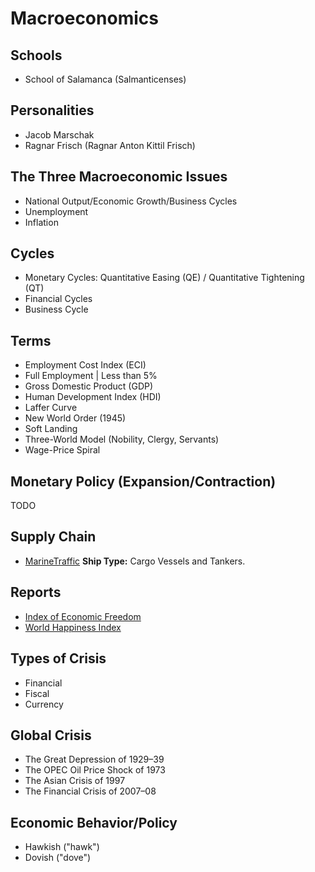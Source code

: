 # Macroeconomics

## Schools

- School of Salamanca (Salmanticenses)

## Personalities

- Jacob Marschak
- Ragnar Frisch (Ragnar Anton Kittil Frisch)

## The Three Macroeconomic Issues

- National Output/Economic Growth/Business Cycles
- Unemployment
- Inflation

## Cycles

- Monetary Cycles: Quantitative Easing (QE) / Quantitative Tightening (QT)
- Financial Cycles
- Business Cycle

## Terms

- Employment Cost Index (ECI)
- Full Employment | Less than 5%
- Gross Domestic Product (GDP)
- Human Development Index (HDI)
- Laffer Curve
- New World Order (1945)
- Soft Landing
- Three-World Model (Nobility, Clergy, Servants)
- Wage-Price Spiral

## Monetary Policy (Expansion/Contraction)

TODO

<!--
Fiscal Policy
-->

## Supply Chain

- [MarineTraffic](https://marinetraffic.com/en/ais/home/centerx:125.3/centery:31.8/zoom:6) **Ship Type:** Cargo Vessels and Tankers.

## Reports

- [Index of Economic Freedom](https://heritage.org/index/heatmap)
- [World Happiness Index](https://countryeconomy.com/demography/world-happiness-index)

## Types of Crisis

- Financial
- Fiscal
- Currency

## Global Crisis

- The Great Depression of 1929–39
- The OPEC Oil Price Shock of 1973
- The Asian Crisis of 1997
- The Financial Crisis of 2007–08

## Economic Behavior/Policy

- Hawkish ("hawk")
- Dovish ("dove")

<!--
https://worldpopulationreview.com/country-rankings/richest-countries-in-the-world
https://www.gfmag.com/global-data/economic-data/richest-countries-in-the-world
https://www.bls.gov/charts/job-openings-and-labor-turnover/unemp-per-job-opening.htm
-->

<!-- Ações
Títulos públicos
Títulos privados -->

<!-- |          | Ativo                                                                                                                                           | Passivo                                                                                                |
| -------- | ----------------------------------------------------------------------------------------------------------------------------------------------- | ------------------------------------------------------------------------------------------------------ |
| Conceito | Bens, créditos e direitos de uma entidade econômica.                                                                                            | Gastos e despesas                                                                                      |
| Tipos    | Ativo circulante e não circulante. Tangíveis e intangíveis.                                                                                     | Passivo circulante e não circulante                                                                    |
| Exemplos | Mercadoria, dinheiro em caixa, dívidas de clientes, depósitos bancários, imóveis, terrenos, maquinário, patentes, softwares desenvolvidos, etc. | Salários e gastos com funcionários, encargos, tributos, parcelas de empréstimos e financiamentos, etc. | -->

<!-- |                     | Renda Fixa                   | Renda Variável                                        |
| ------------------- | ---------------------------- | ----------------------------------------------------- |
| Risco               | Baixo                        | Médio e Alto                                          |
| Garantias           | Na maioria, sim              | Não                                                   |
| Oscilação do Preços | Menor                        | Maior                                                 |
| Rentabilidade       | Baixa, independente do prazo | Maior potencial, especialmente no médio e longo prazo | -->
